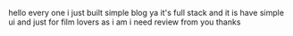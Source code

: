 hello every one i just built simple blog ya it's full stack and it is have simple ui and just for film lovers as i am 
i need review from you thanks 

